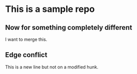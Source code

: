 This is a sample repo
=====================

Now for something completely different
--------------------------------------

I want to merge this.

Edge conflict
-------------

This is a new line but not on a modified hunk.
